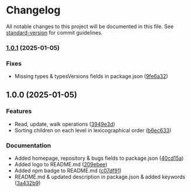 # Changelog

All notable changes to this project will be documented in this file. See [standard-version](https://github.com/conventional-changelog/standard-version) for commit guidelines.

### [1.0.1](https://github.com/modulify/pkg/compare/v1.0.0...v1.0.1) (2025-01-05)


### Fixes

* Missing types & typesVersions fields in package.json ([9fe6a32](https://github.com/modulify/pkg/commit/9fe6a3238eb2df321a27127671796abc8c897fb8))

## 1.0.0 (2025-01-05)


### Features

* Read, update, walk operations ([3949e3d](https://github.com/modulify/pkg/commit/3949e3dbdb7b5ff28d0264cf139cf28b2836ffc8))
* Sorting children on each level in lexicographical order ([b6ec633](https://github.com/modulify/pkg/commit/b6ec6336475c77e0d0c0c782e8cf111921f95fba))


### Documentation

* Added homepage, repository & bugs fields to package.json ([40cd15a](https://github.com/modulify/pkg/commit/40cd15a8864b3bd22ac24de1375d7b7935086050))
* Added logo to README.md ([209ebee](https://github.com/modulify/pkg/commit/209ebeeaf0263ec328cfa29ea92e3b85c7d899e8))
* Added npm badge to README.md ([c07df91](https://github.com/modulify/pkg/commit/c07df91ea3629c87acfd4858ce0efae9a4146f8c))
* README.md & updated description in package.json & added keywords ([3a432b9](https://github.com/modulify/pkg/commit/3a432b9b530493665aeb872a34ea365aaa6a087a))
